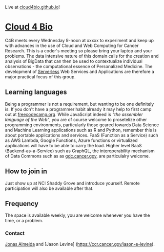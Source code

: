 Live at [cloud4bio.github.io](cloud4bio.github.io)!

# [Cloud 4 Bio](cloud4bio.github.io) 
C4B meets every Wednesday 9-noon at xxxxx to experiment and keep up with advances in the use of Cloud and Web Computing for Cancer Research. This is a coder's meeting so please bring your laptop and your problems. The data intensive nature of this domain calls for the creation and analysis of BigData that can then be used to contextualize individual observations - the computational essence of Personalized Medicine. The development of [Serverless](https://en.wikipedia.org/wiki/Serverless_computing) Web Services and Applications are therefore a major practical focus of this group.

## Learning languages
Being a programmer is not a requirement, but wanting to be one definitely is. If you don't have a programmer habit already it may help to first camp out at [freecodecamp.org](https://www.freecodecamp.org/). While JavaScript indeed is *"the assembler language of the Web"*, you are of course welcome to prosetelize other programming environments, particularly those geared towards Data Science and Machine Learning applications such as R and Python, remember this is about portable applications and services. FaaS (Function as a Service) such as AWS Lambda, Google Functions, Azure functions or virtualized applications will have to be able to carry the load. Higher level BaaS (Backend-as-a-Service) such as GraphQL, the interoperability mechanism of Data Commons such as as [gdc.cancer.gov](https://gdc.cancer.gov), are particulalry welcome.

## How to join in
Just show up at NCI Shaddy Grove and introduce yourself. Remote participation will also be available after that.

## Frequency
The space is available weekly, you are welcome whenever you have the time, or a problem.

### Contact
[Jonas Almeida](https://dceg.cancer.gov/about/staff-directory/biographies/A-J/almeida-jonas) and [Jason Levine] (https://ccr.cancer.gov/jason-e-levine).
